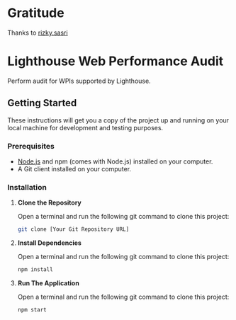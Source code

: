 # Gratitude

Thanks to [rizky.sasri](https://gitlab.com/rizki.sasri)

# Lighthouse Web Performance Audit

Perform audit for WPIs supported by Lighthouse.

## Getting Started

These instructions will get you a copy of the project up and running on your local machine for development and testing purposes.

### Prerequisites

- [Node.js](https://nodejs.org/en/download/) and npm (comes with Node.js) installed on your computer.
- A Git client installed on your computer.

### Installation

1. **Clone the Repository**

   Open a terminal and run the following git command to clone this project:

   ```sh
   git clone [Your Git Repository URL]
   ```

2. **Install Dependencies**

   Open a terminal and run the following git command to clone this project:

   ```sh
   npm install
   ```

3. **Run The Application**

   Open a terminal and run the following git command to clone this project:

   ```sh
   npm start
   ```
